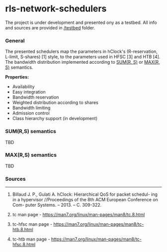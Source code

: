 # rls-network-schedulers
The project is under development and presented ony as a testbed. All info and sources are provided in [/testbed](testbed) folder.

### General

The presented schedulers map the parameters in hClock's (R-reservation, L-limit, S-shares) [1] style, to the parameters used in HFSC [3] and HTB [4]. The bandwidth distribution implemented according to [SUM(R, S)](#sumrs-semantics) or [ MAX(R, S)](#maxrs-semantics) semantics.

**Properties:**

* Availability
* Easy integration
* Bandwidth reservation
* Weighted distribution according to shares
* Bandwidth limiting
* Admission control
* Class hierarchy support (in development)

### SUM(R,S) semantics

TBD

### MAX(R,S) semantics

TBD

### Sources

---

1. Billaud J. P., Gulati A. hClock: Hierarchical QoS for packet schedul-
   ing in a hypervisor //Proceedings of the 8th ACM European Conference on Com-
   puter Systems. – 2013. – С. 309-322.

2. tc man page - https://man7.org/linux/man-pages/man8/tc.8.html

3. tc-hfsc man page - https://man7.org/linux/man-pages/man8/tc-htb.8.html

4. tc-htb man page - https://man7.org/linux/man-pages/man8/tc-hfsc.8.html

   
